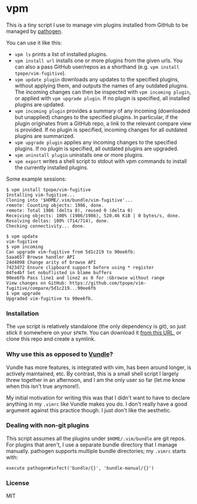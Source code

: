 # vpm

This is a tiny script I use to manage vim plugins installed from GitHub to be
managed by [pathogen][].

You can use it like this:

* `vpm ls` prints a list of installed plugins.
* `vpm install url` installs one or more plugins from the given urls. You can
  also a pass GitHub user/repos as a shorthand
  (e.g. `vpm install tpope/vim-fugitive`).
* `vpm update plugin` downloads any updates to the specified plugins, without
  applying them, and outputs the names of any outdated plugins. The incoming
  changes can then be inspected with `vpm incoming plugin`, or applied with
  `vpm upgrade plugin`. If no plugin is specified, all installed plugins are
  updated.
* `vpm incoming plugin` provides a summary of any incoming (downloaded but
  unapplied) changes to the specified plugins. In particular, if the plugin
  originates from a GitHub repo, a link to the relevant compare view is
  provided. If no plugin is specified, incoming changes for all outdated
  plugins are summarized.
* `vpm upgrade plugin` applies any incoming changes to the specified plugins.
  If no plugin is specified, all outdated plugins are upgraded.
* `vpm uninstall plugin` uninstalls one or more plugins.
* `vpm export` writes a shell script to stdout with vpm commands to install the
  currently installed plugins.

Some example sessions:

```
$ vpm install tpope/vim-fugitive
Installing vim-fugitive...
Cloning into '$HOME/.vim/bundle/vim-fugitive'...
remote: Counting objects: 1986, done.
remote: Total 1986 (delta 0), reused 0 (delta 0)
Receiving objects: 100% (1986/1986), 520.46 KiB | 0 bytes/s, done.
Resolving deltas: 100% (714/714), done.
Checking connectivity... done.
```

```
$ vpm update
vim-fugitive
$ vpm incoming
Can upgrade vim-fugitive from 5d1c219 to 90ee6fb:
5aaa657 Browse handler API
24d4098 Change arity of browse API
7423d72 Ensure clipboard support before using * register
04fe4bf Set nobuflisted in blame buffers
90ee6fb Pass line1 and line2 as 0 for :Gbrowse without range
View changes on GitHub: https://github.com/tpope/vim-fugitive/compare/5d1c219...90ee6fb
$ vpm upgrade
Upgraded vim-fugitive to 90ee6fb.
```

### Installation

The `vpm` script is relatively standalone (the only dependency is git), so just
stick it somewhere on your `$PATH`. You can download it [from this URL][raw],
or clone this repo and create a symlink.

### Why use this as opposed to [Vundle][]?

Vundle has more features, is integrated with vim, has been around longer, is
actively maintained, etc. By contrast, this is a small shell script I largely
threw together in an afternoon, and I am the only user so far (let me know when
this isn't true anymore!).

My initial motivation for writing this was that I didn't want to have to
declare anything in my `.vimrc` like Vundle makes you do. I don't really have a
good argument against this practice though. I just don't like the aesthetic.

### Dealing with non-git plugins

This script assumes all the plugins under `$HOME/.vim/bundle` are git repos.
For plugins that aren't, I use a separate bundle directory that I manage
manually. pathogen supports multiple bundle directories; my `.vimrc` starts
with:

```
execute pathogen#infect('bundle/{}', 'bundle-manual/{}')
```

### License
MIT

[raw]: https://raw.githubusercontent.com/isbadawi/vpm/master/vpm
[pathogen]: https://github.com/tpope/vim-pathogen
[Vundle]: https://github.com/gmarik/Vundle.vim
